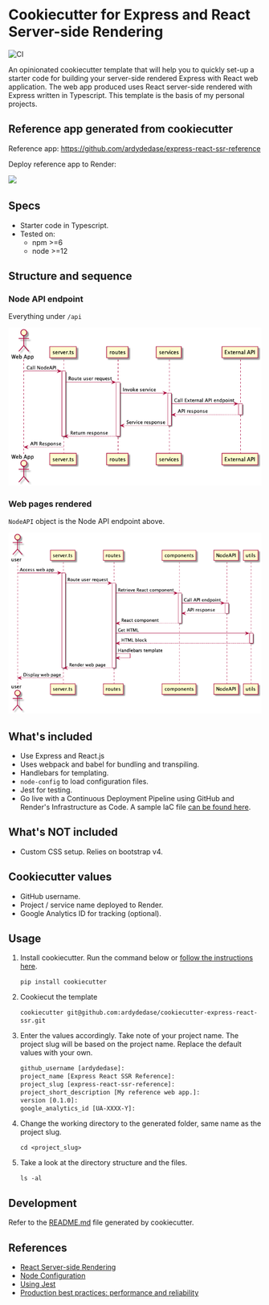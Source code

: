 # Cookiecutter for Express and React Server-side Rendering

![CI](https://github.com/ardydedase/node-react-ssr/workflows/CI/badge.svg?branch=master)

An opinionated cookiecutter template that will help you to quickly set-up a starter code for building your server-side rendered Express with React web application.
The web app produced uses React server-side rendered with Express written in Typescript. This template is the basis of my personal projects.

## Reference app generated from cookiecutter

Reference app: https://github.com/ardydedase/express-react-ssr-reference

Deploy reference app to Render:

<a href="https://render.com/deploy?repo=https://github.com/ardydedase/express-react-ssr-reference">
  <img src="https://render.com/images/deploy-to-render-button.svg">
</a>

## Specs

- Starter code in Typescript.
- Tested on:
  - npm >=6
  - node >=12

## Structure and sequence

### Node API endpoint

Everything under `/api`

![Node API Sequence](./out/diagrams/node-api-sequence/NodeAPI_Sequence.png "Node API Sequence")

### Web pages rendered

`NodeAPI` object is the Node API endpoint above.

![Web pages rendered](./out/diagrams/page-render-sequence/PageRender_Sequence.png "Web pages rendered")

## What's included

- Use Express and React.js
- Uses webpack and babel for bundling and transpiling.
- Handlebars for templating.
- `node-config` to load configuration files.
- Jest for testing.
- Go live with a Continuous Deployment Pipeline using GitHub and Render's Infrastructure as Code. A sample IaC file [can be found here]({{cookiecutter.project_slug}}/render.yaml).

## What's NOT included

- Custom CSS setup. Relies on bootstrap v4.

## Cookiecutter values

- GitHub username.
- Project / service name deployed to Render.
- Google Analytics ID for tracking (optional).

## Usage

1.  Install cookiecutter. Run the command below or [follow the instructions here](https://cookiecutter.readthedocs.io/en/1.7.2/installation.html).

        pip install cookiecutter

1.  Cookiecut the template

        cookiecutter git@github.com:ardydedase/cookiecutter-express-react-ssr.git

1.  Enter the values accordingly. Take note of your project name. The project slug will be based on the project name. Replace the default values with your own.

        github_username [ardydedase]:
        project_name [Express React SSR Reference]:
        project_slug [express-react-ssr-reference]:
        project_short_description [My reference web app.]:
        version [0.1.0]:
        google_analytics_id [UA-XXXX-Y]:

1.  Change the working directory to the generated folder, same name as the project slug.

        cd <project_slug>

1.  Take a look at the directory structure and the files.

        ls -al

## Development

Refer to the [README.md]({{cookiecutter.project_slug}}/README.md#run-locally) file generated by cookiecutter.

## References

- [React Server-side Rendering](https://medium.com/@danlegion/react-server-side-rendering-with-express-b6faf56ce22)
- [Node Configuration](https://github.com/lorenwest/node-config)
- [Using Jest](https://medium.com/@RupaniChirag/writing-unit-tests-in-typescript-d4719b8a0a40)
- [Production best practices: performance and reliability](https://expressjs.com/en/advanced/best-practice-performance.html)
